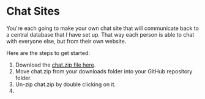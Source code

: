 # Chat Sites

You're each going to make your own chat site that will communicate back to a central database that I have set up. That way each person is able to chat with everyone else, but from their own website.

Here are the steps to get started:
1. Download the [chat.zip file here](https://github.com/lminsky/Web-Development/raw/master/docs/chat/chat.zip).
1. Move chat.zip from your downloads folder into your GitHub repository folder.
1. Un-zip chat.zip by double clicking on it.
1. 
